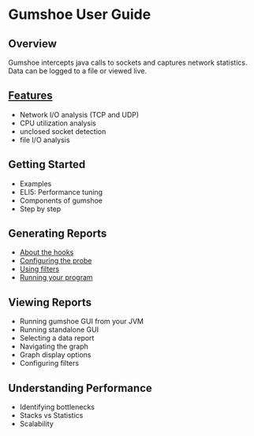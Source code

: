Gumshoe User Guide
==================

Overview
--------

Gumshoe intercepts java calls to sockets and captures network statistics.
Data can be logged to a file or viewed live.

[Features](features.md)
-----------------------

- Network I/O analysis (TCP and UDP)
- CPU utilization analysis
- unclosed socket detection  
- file I/O analysis

Getting Started
---------------

- Examples
- ELI5: Performance tuning
- Components of gumshoe
- Step by step


Generating Reports
------------------

- [About the hooks](hooks.md)
- [Configuring the probe](probe.md)
- [Using filters](filters.md)
- [Running your program](run.md)

Viewing Reports
---------------

- Running gumshoe GUI from your JVM
- Running standalone GUI
- Selecting a data report
- Navigating the graph
- Graph display options
- Configuring filters

Understanding Performance
-------------------------

- Identifying bottlenecks
- Stacks vs Statistics
- Scalability